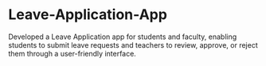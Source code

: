 # Leave-Application-App
Developed a Leave Application app for students and faculty, enabling students to submit leave requests and teachers to review, approve, or reject them through a user-friendly interface. 

